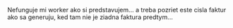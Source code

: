   Nefunguje mi worker ako si predstavujem... a treba pozriet este cisla faktur ako sa generuju, ked tam nie je ziadna faktura predtym... 